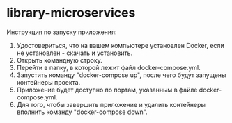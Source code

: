 # library-microservices

Инструкция по запуску приложения:
1. Удостовериться, что на вашем компьютере установлен Docker, если не установлен - скачать и установить.
2. Открыть командную строку.
3. Перейти в папку, в которой лежит файл docker-compose.yml.
4. Запустить команду "docker-compose up", после чего будут запущены контейнеры проекта.
5. Приложение будет доступно по портам, указанным в файле docker-compose.yml.
6. Для того, чтобы завершить приложение и удалить контейнеры вполнить команду "docker-compose down".
